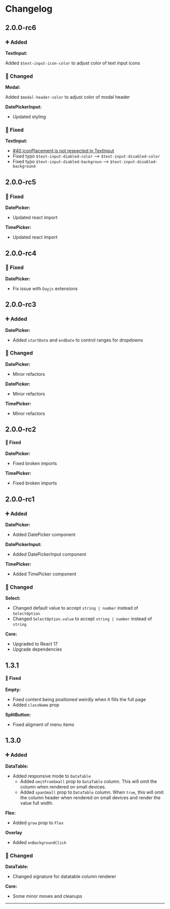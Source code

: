 # Changelog

## 2.0.0-rc6

### ➕ Added

**TextInput:**

Added `$text-input-icon-color` to adjust color of text input icons

### 📝 Changed

**Modal:**

Added `$modal-header-color` to adjust color of modal header

**DatePickerInput:**

- Updated styling

### 🐞 Fixed

**TextInput:**

- [#40 iconPlacement is not respected in TextInput](https://github.com/joachimdalen/DevUI/issues/40)
- Fixed typo `$text-input-diabled-color` --> `$text-input-disabled-color`
- Fixed typo `$text-input-diabled-backgroun` --> `$text-input-disabled-background`

## 2.0.0-rc5

### 🐞 Fixed

**DatePicker:**

- Updated react import

**TimePicker:**

- Updated react import

## 2.0.0-rc4

### 🐞 Fixed

**DatePicker:**

- Fix issue with `Dayjs` extensions

## 2.0.0-rc3

### ➕ Added

**DatePicker:**

- Added `startDate` and `endDate` to control ranges for dropdowns

### 📝 Changed

**DatePicker:**

- Minor refactors

**DatePicker:**

- Minor refactors

**TimePicker:**

- Minor refactors

## 2.0.0-rc2

#### 🐞 Fixed

**DatePicker:**

- Fixed broken imports

**TimePicker:**

- Fixed broken imports

## 2.0.0-rc1

### ➕ Added

**DatePicker:**

- Added DatePicker component

**DatePickerInput:**

- Added DatePickerInput component

**TimePicker:**

- Added TimePicker component

### 📝 Changed

**Select:**

- Changed default value to accept `string | number` instead of `SelectOption`
- Changed `SelectOption.value` to accept `string | number` instead of `string`

**Core:**

- Upgraded to React 17
- Upgrade dependencies

## 1.3.1

#### 🐞 Fixed

**Empty:**

- Fixed content being positioned weirdly when it fills the full page
- Added `className` prop

**SplitButton:**

- Fixed aligment of menu items

## 1.3.0

### ➕ Added

**DataTable:**

- Added responsive mode to `DataTable`
  - Added `omitFromSmall` prop to `DataTable` column. This will omit the column when rendered on small devices.
  - Added `spanSmall` prop to `DataTable` column. When `true`, this will omit the column header when rendered on small devices and render the value full width.

**Flex:**

- Added `grow` prop to `Flex`

**Overlay**

- Added `onBackgroundClick`

### 📝 Changed

**DataTable:**

- Changed signature for datatable column renderer

**Core:**

- Some minor moves and cleanups

---

<!---
Changelog template:

## 0.0.X
#### ➕ Added
 This was added
#### 📝 Changed
 This was changed
#### 🐞 Fixed
 This was fixed
-->
